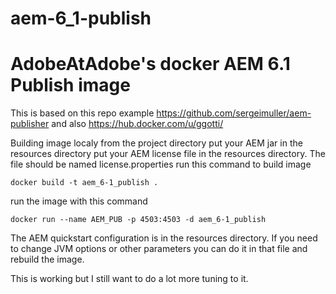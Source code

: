 # aem-6_1-publish

# AdobeAtAdobe's docker AEM 6.1 Publish image
This is based on this repo example https://github.com/sergeimuller/aem-publisher and also https://hub.docker.com/u/ggotti/

Building image localy from the project directory 
put your AEM jar in the resources directory
put your AEM license file in the resources directory.  The file should be named license.properties
run this command to build image
```
docker build -t aem_6-1_publish .
```
run the image with this command
```
docker run --name AEM_PUB -p 4503:4503 -d aem_6-1_publish
```

The AEM quickstart configuration is in the resources directory.  If you need to change JVM options or other parameters you can do it in that file and rebuild the image.

This is working but I still want to do a lot more tuning to it.
